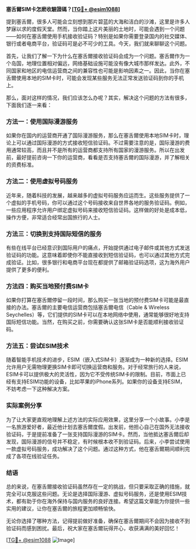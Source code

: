 **塞舌爾SIM卡怎麽收驗證碼？[[TG💪+ @esim1088](https://t.me/s/esim1088)]**

提到塞舌爾，很多人可能会立刻想到那片碧蓝的大海和洁白的沙滩，这里是许多人梦寐以求的度假天堂。然而，当你踏上这片美丽的土地时，可能会遇到一个问题——如何在塞舌爾使用手机接收验证码？特别是如果你需要登录国内的社交媒体、银行或者电商平台，验证码可是必不可少的工具。今天，我们就来聊聊这个问题。

首先，让我们了解一下为什么在塞舌爾接收验证码会成为一个问题。塞舌爾作为一个岛国，地理位置相对偏远，网络基础设施可能没有像大城市那样发达。此外，不同国家和地区的电信运营商之间的兼容性也可能是影响因素之一。因此，当你在塞舌爾使用本地的SIM卡时，可能会发现某些服务无法正常发送验证码到你的手机上。

那么，面对这样的情况，我们应该怎么办呢？其实，解决这个问题的方法有很多，下面我们逐一来看：

### 方法一：使用国际漫游服务

如果你在国内的运营商开通了国际漫游服务，那么在塞舌爾使用本地SIM卡时，理论上可以通过国际漫游的方式接收短信验证码。不过需要注意的是，国际漫游的费用通常较高，而且并不是所有的运营商都支持所有国家的漫游服务。所以在出发前，最好提前咨询一下你的运营商，看看是否支持塞舌爾的国际漫游，并了解相关的资费标准。

### 方法二：使用虚拟号码服务

近年来，随着科技的发展，越来越多的虚拟号码服务应运而生。这些服务提供了一个虚拟的手机号码，你可以通过这个号码接收来自世界各地的服务验证码。例如，一些应用程序允许用户绑定虚拟号码来接收短信验证码。这样做的好处是成本低，操作方便，非常适合经常出国旅行的人士。

### 方法三：切换到支持国际短信的服务

有些在线平台已经意识到国际用户的痛点，开始提供通过电子邮件或其他方式发送验证码的功能。这意味着即使你不能直接收到短信验证码，也可以通过其他方式完成验证。比如，很多银行和电商平台现在都提供了邮箱验证码选项，这为海外用户提供了更多的便利。

### 方法四：购买当地预付费SIM卡

如果你打算在塞舌爾停留一段时间，那么购买一张当地的预付费SIM卡可能是最直接的办法。塞舌爾的主要电信运营商包括塞舌爾电信（Cable & Wireless Seychelles）等，它们提供的SIM卡可以在本地网络中使用，通常能够很好地支持国际短信功能。当然，在购买之前，你需要确认这张SIM卡是否能顺利接收验证码。

### 方法五：尝试ESIM技术

随着智能手机技术的进步，ESIM（嵌入式SIM卡）逐渐成为一种新的选择。ESIM允许用户无需物理更换SIM卡即可切换运营商和服务。对于经常旅行的人来说，ESIM卡可以提供极大的灵活性，因为它不受传统SIM卡的限制。目前，市面上已经有支持ESIM功能的设备，比如苹果的iPhone系列。如果你的设备支持ESIM，不妨考虑一下这种解决方案。

### 实际案例分享

为了让大家更直观地理解上述方法的实际应用效果，这里分享一个小故事。小李是一名旅游爱好者，最近他计划去塞舌爾度假。出发前，他担心自己在国外无法接收验证码，于是提前准备了一张支持国际漫游的SIM卡。然而，当他抵达塞舌爾后却发现，国际漫游的信号并不稳定，有时候根本收不到验证码。后来，小李尝试使用一款虚拟号码服务，成功解决了这个问题。通过这种方式，他在塞舌爾期间顺利完成了各项在线验证任务。

### 结语

总的来说，在塞舌爾接收验证码虽然存在一定的挑战，但只要采取正确的措施，就完全可以克服这些问题。无论是选择国际漫游、虚拟号码服务，还是使用ESIM技术，都有助于你在海外保持与国内服务的良好连接。希望这篇文章能为你提供一些实用的建议，让你在塞舌爾的旅程更加顺畅愉快。

无论你选择了哪种方法，记得提前做好准备，确保在塞舌爾期间不会因为接收不到验证码而感到困扰。最后，祝大家在塞舌爾玩得开心，收获满满的美好回忆！

[[TG💪+ @esim1088](https://t.me/s/esim1088) ![Image](https://i.postimg.cc/4NQfJmqS/Snipaste-2025-05-13-00-14-12.png)]